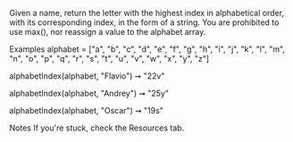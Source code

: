 Given a name, return the letter with the highest index in alphabetical order, with its corresponding index, in the form of a string. You are prohibited to use max(), nor reassign a value to the alphabet array.

Examples
alphabet = ["a", "b", "c", "d", "e", "f", "g", "h", "i", "j", "k", "l", "m", "n", "o", "p", "q", "r", "s", "t", "u", "v", "w", "x", "y", "z"]

alphabetIndex(alphabet, "Flavio") ➞ "22v"

alphabetIndex(alphabet, "Andrey") ➞ "25y"

alphabetIndex(alphabet, "Oscar") ➞ "19s"

Notes
If you're stuck, check the Resources tab.